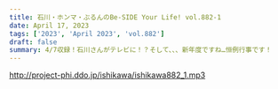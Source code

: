 ```yaml
---
title: 石川・ホンマ・ぶるんのBe-SIDE Your Life! vol.882-1
date: April 17, 2023
tags: ['2023', 'April 2023', 'vol.882']
draft: false
summary: 4/7収録！石川さんがテレビに！？そして、、、新年度ですね…恒例行事です！
---
```


http://project-phi.ddo.jp/ishikawa/ishikawa882_1.mp3